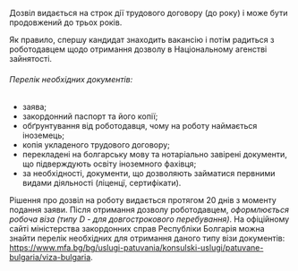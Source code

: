 Дозвіл видається на строк дії трудового договору (до року) і може бути продовжений до трьох років.

Як правило, спершу кандидат знаходить вакансію і потім радиться з роботодавцем щодо отримання дозволу в Національному агенстві зайнятості.

###### Перелік необхідних документів:
- заява;
- закордонний паспорт та його копії;
- обґрунтування від роботодавця, чому на роботу наймається іноземець;
- копія укладеного трудового договору;
- перекладені на болгарську мову та нотаріально завірені документи, що підверждують освіту іноземного фахівця;
- за необхідності, документи, що дозволяють займатися первними видами діяльності (ліценцї, сертифікати).

Рішення про дозвіл на роботу видається протягом 20 днів з моменту подання заяви.
Після отримання дозволу роботодавцем, *оформлюється робоча віза (типу D - для довгострокового перебування)*. На офіційному сайті міністерства закордонних справ Республіки Болгарія можна знайти перелік необхідних для отримання даного типу візи документів: https://www.mfa.bg/bg/uslugi-patuvania/konsulski-uslugi/patuvane-bulgaria/viza-bulgaria.

